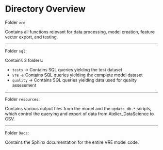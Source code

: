 # Directory Overview

Folder `vre`   

Contains all functions relevant for data processing, model creation, feature vector export, and testing.

-----

Folder `sql`:

Contains 3 folders:
 - `tests` &rightarrow; Contains SQL queries yielding the test dataset
 - `vre` &rightarrow; Contains SQL queries yielding the complete model dataset
 - `quality` &rightarrow; Contains SQL queries yielding data used for quality assessment
 
-----

Folder `resources`:

Contains various output files from the model and the `update_db.*` scripts, which control the querying and export of data from Atelier_DataScience to CSV.

-----

Folder `Docs`:

Contains the Sphinx documentation for the entire VRE model code.


